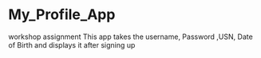 # My_Profile_App
workshop assignment
This app takes the username, Password ,USN, Date of Birth and displays it after signing up
